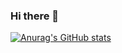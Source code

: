 ### Hi there 👋
[![Anurag's GitHub stats](https://github-readme-stats.vercel.app/api?username=dankrzeminski32)](https://github.com/anuraghazra/github-readme-stats)

<!--
**JD-Howard/JD-Howard** is a ✨ _special_ ✨ repository because its `README.md` (this file) appears on your GitHub profile.

Here are some ideas to get you started:

- 🔭 I’m currently working on ...
- 🌱 I’m currently learning ...
- 👯 I’m looking to collaborate on ...
- 🤔 I’m looking for help with ...
- 💬 Ask me about ...
- 📫 How to reach me: ...
- 😄 Pronouns: ...
- ⚡ Fun fact: ...
-->


